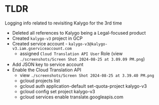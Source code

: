 # TLDR

Logging info related to revisiting Kalygo for the 3rd time

- Deleted all references to Kalygo being a Legal-focused product
- Created `kalygo-v3` project in GCP
- Created service account - `kalygo-v3@kalygo-v3.iam.gserviceaccount.com`
  - assigned `Cloud Translation API User` Role (view `./screenshots/Screen Shot 2024-08-25 at 3.09.09 PM.png`)
- Add JSON key to service account
- Enable the Cloud Translation API
  - view `./screenshots/Screen Shot 2024-08-25 at 3.39.40 PM.png`
  - gcloud projects list
  - gcloud auth application-default set-quota-project kalygo-v3
  - gcloud config set project kalygo-v3
  - gcloud services enable translate.googleapis.com